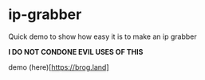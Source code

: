 # ip-grabber

Quick demo to show how easy it is to make an ip grabber

**I DO NOT CONDONE EVIL USES OF THIS**

demo (here)[https://brog.land]
